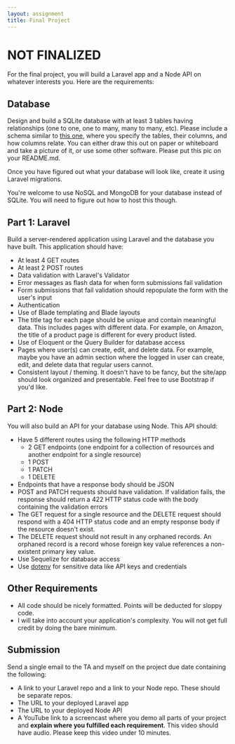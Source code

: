 ```yaml
---
layout: assignment
title: Final Project
---
```


# NOT FINALIZED

For the final project, you will build a Laravel app and a Node API on whatever interests you. Here are the requirements:

## Database

Design and build a SQLite database with at least 3 tables having relationships (one to one, one to many, many to many, etc). Please include a schema similar to [this one](http://www.sqlitetutorial.net/sqlite-sample-database/), where you specify the tables, their columns, and how columns relate. You can either draw this out on paper or whiteboard and take a picture of it, or use some other software. Please put this pic on your README.md.

Once you have figured out what your database will look like, create it using Laravel migrations.

You're welcome to use NoSQL and MongoDB for your database instead of SQLite. You will need to figure out how to host this though.

## Part 1: Laravel

Build a server-rendered application using Laravel and the database you have built. This application should have:

* At least 4 GET routes
* At least 2 POST routes
* Data validation with Laravel's Validator
* Error messages as flash data for when form submissions fail validation
* Form submissions that fail validation should repopulate the form with the user's input
* Authentication
* Use of Blade templating and Blade layouts
* The title tag for each page should be unique and contain meaningful data. This includes pages with different data. For example, on Amazon, the title of a product page is different for every product listed. 
* Use of Eloquent or the Query Builder for database access
* Pages where user(s) can create, edit, and delete data. For example, maybe you have an admin section where the logged in user can create, edit, and delete data that regular users cannot.
* Consistent layout / theming. It doesn't have to be fancy, but the site/app should look organized and presentable. Feel free to use Bootstrap if you'd like.

## Part 2: Node

You will also build an API for your database using Node. This API should:

* Have 5 different routes using the following HTTP methods
  * 2 GET endpoints (one endpoint for a collection of resources and another endpoint for a single resource)
  * 1 POST
  * 1 PATCH
  * 1 DELETE
* Endpoints that have a response body should be JSON
* POST and PATCH requests should have validation. If validation fails, the response should return a 422 HTTP status code with the body containing the validation errors
* The GET request for a single resource and the DELETE request should respond with a 404 HTTP status code and an empty response body if the resource doesn't exist.
* The DELETE request should not result in any orphaned records. An orphaned record is a record whose foreign key value references a non-existent primary key value.
* Use Sequelize for database access
* Use [dotenv](https://www.npmjs.com/package/dotenv) for sensitive data like API keys and credentials

## Other Requirements

* All code should be nicely formatted. Points will be deducted for sloppy code.
* I will take into account your application's complexity. You will not get full credit by doing the bare minimum.

## Submission

Send a single email to the TA and myself on the project due date containing the following:

* A link to your Laravel repo and a link to your Node repo. These should be separate repos.
* The URL to your deployed Laravel app
* The URL to your deployed Node API
* A YouTube link to a screencast where you demo all parts of your project and __explain where you fulfilled each requirement__. This video should have audio. Please keep this video under 10 minutes.
